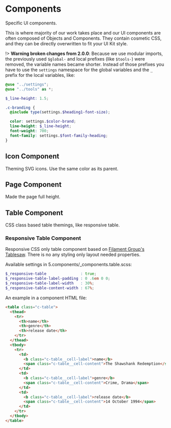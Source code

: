 # Components

Specific UI components.

This is where majority of our work takes place and our UI components are
often composed of Objects and Components.
They contain cosmetic CSS, and they can be directly overwritten to fit your
UI Kit style.

!> **Warning broken changes from 2.0.0**: Because we use modular imports,
the previously used `$global-` and local prefixes (like `$tools-`) were
removed, the variable names became shorter. Instead of those prefixes you
have to use the `settings` namespace for the global variables and the `_`
prefix for the local variables, like:

```scss
@use "../settings";
@use "../tools" as *;

$_line-height: 1.5;

.c-branding {
  @include type(settings.$heading1-font-size);

  color: settings.$color-brand;
  line-height: $_line-height;
  font-weight: 700;
  font-family: settings.$font-family-heading;
}
```

## Icon Component

Theming SVG icons. Use the same color as its parent.

## Page Component

Made the page full height.

## Table Component

CSS class based table themings, like responsive table.

### Responsive Table Component

Responsive CSS only table component based on
[Filament Group's Tablesaw](https://github.com/filamentgroup/tablesaw).
There is no any styling only layout needed properties.

Available settings in 5.components/_components.table.scss:

```scss
$_responsive-table               : true;
$_responsive-table-label-padding : 0 .6em 0 0;
$_responsive-table-label-width   : 30%;
$_responsive-table-content-width : 67%;
```

An example in a component HTML file:

```html
<table class="c-table">
  <thead>
    <tr>
      <th>name</th>
      <th>genre</th>
      <th>release date</th>
    </tr>
  </thead>
  <tbody>
    <tr>
      <td>
        <b class="c-table__cell-label">name</b>
        <span class="c-table__cell-content">The Shawshank Redemption</span>
      </td>
      <td>
        <b class="c-table__cell-label">genre</b>
        <span class="c-table__cell-content">Crime, Drama</span>
      </td>
      <td>
        <b class="c-table__cell-label">release date</b>
        <span class="c-table__cell-content">14 October 1994</span>
      </td>
    </tr>
  </tbody>
</table>
```
